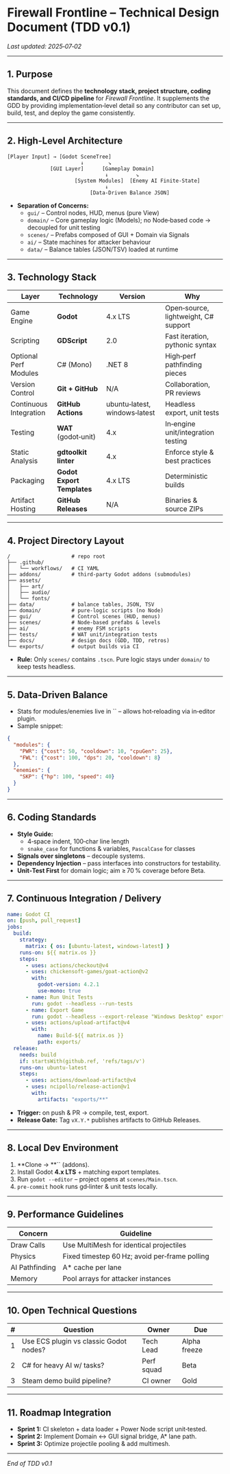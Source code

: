 # Firewall Frontline – Technical Design Document (TDD v0.1)

*Last updated: 2025‑07‑02*

---

## 1. Purpose

This document defines the **technology stack, project structure, coding standards, and CI/CD pipeline** for *Firewall Frontline*. It supplements the GDD by providing implementation‑level detail so any contributor can set up, build, test, and deploy the game consistently.

---

## 2. High‑Level Architecture

```
[Player Input] → [Godot SceneTree]
                        ↓        ↘
              [GUI Layer]      [Gameplay Domain]
                                ↓         ↘
                      [System Modules]  [Enemy AI Finite‑State]
                                ↓
                           [Data‑Driven Balance JSON]
```

- **Separation of Concerns:**
  - `gui/` – Control nodes, HUD, menus (pure View)
  - `domain/` – Core gameplay logic (Models); no Node‑based code → decoupled for unit testing
  - `scenes/` – Prefabs composed of GUI + Domain via Signals
  - `ai/` – State machines for attacker behaviour
  - `data/` – Balance tables (JSON/TSV) loaded at runtime

---

## 3. Technology Stack

| Layer                  | Technology                 | Version                       | Why                                  |
| ---------------------- | -------------------------- | ----------------------------- | ------------------------------------ |
| Game Engine            | **Godot**                  | 4.x LTS                       | Open‑source, lightweight, C# support |
| Scripting              | **GDScript**               | 2.0                           | Fast iteration, pythonic syntax      |
| Optional Perf Modules  | C# (Mono)                  | .NET 8                        | High‑perf pathfinding pieces         |
| Version Control        | **Git + GitHub**           | N/A                           | Collaboration, PR reviews            |
| Continuous Integration | **GitHub Actions**         | ubuntu‑latest, windows‑latest | Headless export, unit tests          |
| Testing                | **WAT** (godot‑unit)       | 4.x                           | In‑engine unit/integration testing   |
| Static Analysis        | **gdtoolkit linter**       | 4.x                           | Enforce style & best practices       |
| Packaging              | **Godot Export Templates** | 4.x LTS                       | Deterministic builds                 |
| Artifact Hosting       | **GitHub Releases**        | N/A                           | Binaries & source ZIPs               |

---

## 4. Project Directory Layout

```
/                    # repo root
├── .github/
│   └── workflows/   # CI YAML
├── addons/          # third‑party Godot addons (submodules)
├── assets/
│   ├── art/
│   ├── audio/
│   └── fonts/
├── data/            # balance tables, JSON, TSV
├── domain/          # pure‑logic scripts (no Node)
├── gui/             # Control scenes (HUD, menus)
├── scenes/          # Node‑based prefabs & levels
├── ai/              # enemy FSM scripts
├── tests/           # WAT unit/integration tests
├── docs/            # design docs (GDD, TDD, retros)
└── exports/         # output builds via CI
```

- **Rule:** Only `scenes/` contains `.tscn`. Pure logic stays under `domain/` to keep tests headless.

---

## 5. Data‑Driven Balance

- Stats for modules/enemies live in \`\` – allows hot‑reloading via in‑editor plugin.
- Sample snippet:

```json
{
  "modules": {
    "PWR": {"cost": 50, "cooldown": 10, "cpuGen": 25},
    "FWL": {"cost": 100, "dps": 20, "cooldown": 8}
  },
  "enemies": {
    "SKP": {"hp": 100, "speed": 40}
  }
}
```

---

## 6. Coding Standards

- **Style Guide:**
  - 4‑space indent, 100‑char line length
  - `snake_case` for functions & variables, `PascalCase` for classes
- **Signals over singletons** – decouple systems.
- **Dependency Injection** – pass interfaces into constructors for testability.
- **Unit‑Test First** for domain logic; aim ≥ 70 % coverage before Beta.

---

## 7. Continuous Integration / Delivery

```yaml
name: Godot CI
on: [push, pull_request]
jobs:
  build:
    strategy:
      matrix: { os: [ubuntu‑latest, windows‑latest] }
    runs‑on: ${{ matrix.os }}
    steps:
      - uses: actions/checkout@v4
      - uses: chickensoft‑games/goat‑action@v2
        with:
          godot‑version: 4.2.1
          use‑mono: true
      - name: Run Unit Tests
        run: godot --headless --run-tests
      - name: Export Game
        run: godot --headless --export-release "Windows Desktop" exports/Firewall.exe
      - uses: actions/upload‑artifact@v4
        with:
          name: Build‑${{ matrix.os }}
          path: exports/
  release:
    needs: build
    if: startsWith(github.ref, 'refs/tags/v')
    runs‑on: ubuntu‑latest
    steps:
      - uses: actions/download‑artifact@v4
      - uses: ncipollo/release‑action@v1
        with:
          artifacts: "exports/**"
```

- **Trigger:** on push & PR → compile, test, export.
- **Release Gate:** Tag `vX.Y.*` publishes artifacts to GitHub Releases.

---

## 8. Local Dev Environment

1. \*\*Clone → \*\*\`\` (addons).
2. Install Godot **4.x LTS** + matching export templates.
3. Run `godot --editor` – project opens at `scenes/Main.tscn`.
4. `pre‑commit` hook runs gd‑linter & unit tests locally.

---

## 9. Performance Guidelines

| Concern        | Guideline                                     |
| -------------- | --------------------------------------------- |
| Draw Calls     | Use MultiMesh for identical projectiles       |
| Physics        | Fixed timestep 60 Hz; avoid per‑frame polling |
| AI Pathfinding | A\* cache per lane                            |
| Memory         | Pool arrays for attacker instances            |

---

## 10. Open Technical Questions

| # | Question                               | Owner      | Due          |
| - | -------------------------------------- | ---------- | ------------ |
| 1 | Use ECS plugin vs classic Godot nodes? | Tech Lead  | Alpha freeze |
| 2 | C# for heavy AI w/ tasks?              | Perf squad | Beta         |
| 3 | Steam demo build pipeline?             | CI owner   | Gold         |

---

## 11. Roadmap Integration

- **Sprint 1:** CI skeleton + data loader + Power Node script unit‑tested.
- **Sprint 2:** Implement Domain ↔ GUI signal bridge, A\* lane path.
- **Sprint 3:** Optimize projectile pooling & add multimesh.

---

*End of TDD v0.1*

